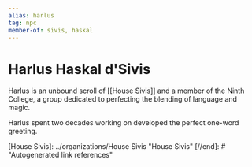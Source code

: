 ```yaml
---
alias: harlus
tag: npc
member-of: sivis, haskal
---
```

# Harlus Haskal d'Sivis
Harlus is an unbound scroll of [[House Sivis]] and a member of the Ninth College, a group dedicated to perfecting the blending of language and magic.

Harlus spent two decades working on developed the perfect one-word greeting.

[//begin]: # "Autogenerated link references for markdown compatibility"
[House Sivis]: ../organizations/House Sivis "House Sivis"
[//end]: # "Autogenerated link references"